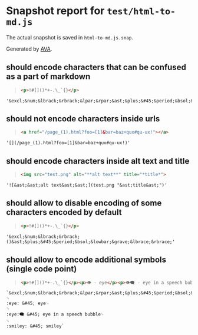 # Snapshot report for `test/html-to-md.js`

The actual snapshot is saved in `html-to-md.js.snap`.

Generated by [AVA](https://avajs.dev).

## should encode characters that can be confused as a part of markdown

> ```html
> <p>!#[]()*+-.\_`{}</p>
> ```

    '&excl;&num;&lbrack;&rbrack;&lpar;&rpar;&ast;&plus;&#45;&period;&bsol;&lowbar;&grave;&lbrace;&rbrace;'

## should not encode characters inside urls

> ```html
> <a href="/page_(1).html?foo=[1]&bar=baz+qux#qu-ux!"></a>
> ```

    '[](/page_(1).html?foo=[1]&bar=baz+qux#qu-ux!)'

## should encode characters inside alt text and title

> ```html
> <img src="test.png" alt="**alt text**" title="*title*">
> ```

    '![&ast;&ast;alt text&ast;&ast;](test.png "&ast;title&ast;")'

## should allow to disable encoding of some characters encoded by default

> ```html
> <p>!#[]()*+-.\_`{}</p>
> ```

    '&excl;&num;&lbrack;&rbrack;()&ast;&plus;&#45;&period;&bsol;&lowbar;&grave;&lbrace;&rbrace;'

## should allow to encode additional symbols (single code point)

> ```html
> <p>!#[]()*+-.\_`{}</p><p>👁️ - eye</p><p>👁️‍🗨️ - eye in a speech bubble</p><p>😀 - smiley</p>
> ```

    `&excl;&num;&lbrack;&rbrack;&lpar;&rpar;&ast;&plus;&#45;&period;&bsol;&lowbar;&grave;&lbrace;&rbrace;␊
    ␊
    :eye:️ &#45; eye␊
    ␊
    :eye:️‍🗨️ &#45; eye in a speech bubble␊
    ␊
    :smiley: &#45; smiley`
